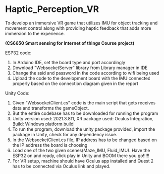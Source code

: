 # Haptic_Perception_VR
To develop an immersive VR game that utilizes IMU for object tracking and movement control along with providing haptic feedback that adds more immersion to the experience.

**(CS6650 Smart sensing for Internet of things Course project)**


ESP32 code: 

1) In Arduino IDE, set the board type and port accordingly 
2) Download "WebsocketServer" library from Library manager in IDE 
3) Change the ssid and password in the code according to wifi being used 
4) Upload the code to the development board with the IMU connected properly based on the connection diagram given in the report 


Unity Code: 
 
1) Given "WebsocketClient.cs" code is the main script that gets receives data and transforms the gameObject. 
2) But the entire codebase has to be downloaded for running the program 
3) Unity version used: 2021.3.8f1, XR package used: Oculus Integration, Build: Windows platform build 
4) To run the program, download the unity package provided, import the package in Unity, check for any dependency issue. 
5) In the WebsocketClient.cs file, IP address has to be changed based on the IP address the board is choosing 
6) Load one of the two given scenes(Maze_IMU, Fluid_IMU). Have the ESP32 on and ready, click play in Unity and BOOM there you go!!!!! 
7) For VR setup, machine should have Oculus app installed and Quest 2 has to be connected via Oculus link and played. 
